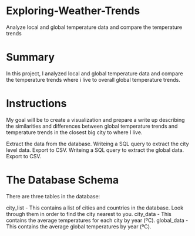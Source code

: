 # Exploring-Weather-Trends
 Analyze local and global temperature data and compare the temperature trends 


# Summary
In this project, I analyzed local and global temperature data and compare the temperature trends where i live to overall global temperature trends.


# Instructions
My goal will be to create a visualization and prepare a write up describing the similarities and differences between global temperature trends and temperature trends in the closest big city to where I live.

Extract the data from the database. 
Writeing a SQL query to extract the city level data. Export to CSV.
Writeing a SQL query to extract the global data. Export to CSV.

# The Database Schema
There are three tables in the database:

city_list - This contains a list of cities and countries in the database. Look through them in order to find the city nearest to you.
city_data - This contains the average temperatures for each city by year (ºC).
global_data - This contains the average global temperatures by year (ºC).

